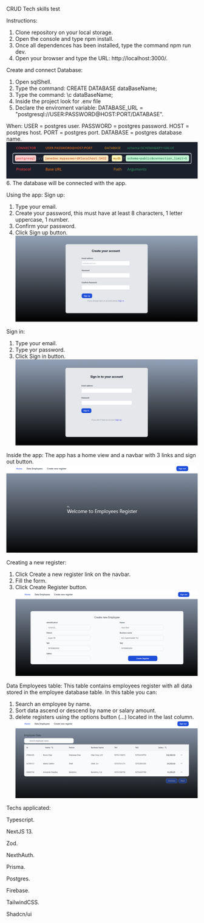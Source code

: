 CRUD Tech skills test 

Instructions:

1. Clone repository on your local storage.
2. Open the console and type npm install.
3. Once all dependences has been installed, type the command npm run dev.
4. Open your browser and type the URL: http://localhost:3000/.

Create and connect Database:
1. Open sqlShell.
2. Type the command: CREATE DATABASE dataBaseName;
3. Type the command: \c dataBaseName;
4. Inside the project look for .env file
5. Declare the enviroment variable: DATABASE_URL = "postgresql://USER:PASSWORD@HOST:PORT/DATABASE".

When:
USER = postgres user.
PASSWORD = postgres password.
HOST = postgres host.
PORT = postgres port.
DATABASE = postgres database name.
![postgresurl](<postgres url.png>)
6. The database will be connected with the app.

Using the app:
Sign up:
1. Type your email.
2. Create your password, this must have at least 8 characters, 1 letter uppercase, 1 number.
3. Confirm your password.
4. Click Sign up button.
![signup](signup.png)

Sign in:
1. Type your email.
2. Type yor password.
3. Click Sign in button.
![signin](signin.png)

Inside the app:
The app has a home view and a navbar with 3 links and sign out button.
![home](home.png)

Creating a new register:
1. Click Create a new register link on the navbar.
2. Fill the form.
3. Click Create Register button.
![create new employee](createnewemployee.png)


Data Employees table:
This table contains employees register with all data stored in the employee database table. 
In this table you can:
1. Search an employee by name. 
2. Sort data ascend or descend by name or salary amount.
3. delete registers using the options button (...) located in the last column.
![data employees](dataemployees.png) 

Techs applicated:

Typescript.

NextJS 13.

Zod.

NexthAuth.

Prisma.

Postgres.

Firebase.

TailwindCSS.

Shadcn/ui

   
